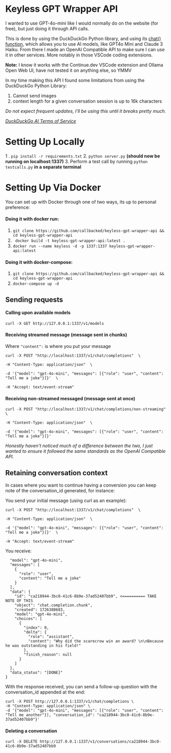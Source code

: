 # Keyless GPT Wrapper API

I wanted to use GPT-4o-mini like I would normally do on the website (for free), but just doing it through API calls. 

This is done by using the DuckDuckGo Python library, and using its [chat() function](https://pypi.org/project/duckduckgo-search), which allows you to use AI models, like GPT4o Mini and Claude 3 Haiku. From there I made an OpenAI Compatible API to make sure I can use it in other services. More notably in those VSCode coding extensions.

**Note:** I know it works with the Continue.dev VSCode extension and Ollama Open Web UI, have not tested it on anything else, so YMMV


In my time making this API I found some limitations from using the DuckDuckGo Python Library: 
1. Cannot send images
2. context length for a given conversation session is up to 16k characters

*Do not expect frequent updates, I'll be using this until it breaks pretty much.*

*[DuckDuckGo AI Terms of Service](https://duckduckgo.com/aichat/privacy-terms)*



# Setting Up Locally
1 . ``pip install -r requirements.txt``
2. ``python server.py``  **(should now be running on localhost:1337)**
3. Perform a test call by running ``python testcalls.py`` **in a separate terminal**

# Setting Up Via Docker
You can set up with Docker through one of two ways, its up to personal preference:
#### Doing it with docker run:
1. ``git clone https://github.com/callbacked/keyless-gpt-wrapper-api && cd keyless-gpt-wrapper-api ``
2. `` docker build -t keyless-gpt-wrapper-api:latest .``
3. ``docker run --name keyless -d -p 1337:1337 keyless-gpt-wrapper-api:latest``


#### Doing it with docker-compose:
1. ``git clone https://github.com/callbacked/keyless-gpt-wrapper-api && cd keyless-gpt-wrapper-api ``
4. ``docker-compose up -d`` 


	

## Sending requests
#### Calling upon available models
``curl -X GET http://127.0.0.1:1337/v1/models
``

#### Receiving streamed message (message sent in chunks)

Where ``"content":`` is where you put your message

    curl -X POST "http://localhost:1337/v1/chat/completions"  \
    
    -H "Content-Type: application/json"  \
    
    -d '{"model": "gpt-4o-mini", "messages": [{"role": "user", "content": "Tell me a joke"}]}'  \
    
    -H "Accept: text/event-stream"

#### Receiving non-streamed messaged (message sent at once)

    curl -X POST "http://localhost:1337/v1/chat/completions/non-streaming"  \
    
    -H "Content-Type: application/json"  \
    
    -d '{"model": "gpt-4o-mini", "messages": [{"role": "user", "content": "Tell me a joke"}]}'

*Honestly haven't noticed much of a difference between the two, I just wanted to ensure it followed the same standards as the OpenAI Compatible API.*

## Retaining conversation context
In cases where you want to continue having a conversion you can keep note of the conversation_id generated, for instance:

You send your initial message (using curl as an example):

    curl -X POST "http://localhost:1337/v1/chat/completions"  \
    
    -H "Content-Type: application/json"  \
    
    -d '{"model": "gpt-4o-mini", "messages": [{"role": "user", "content": "Tell me a joke"}]}'  \
    
    -H "Accept: text/event-stream"


You receive:

```{
  "model": "gpt-4o-mini",
  "messages": [
    {
      "role": "user",
      "content": "Tell me a joke"
    }
  ],
  "data": {
    "id": "ca218944-3bc0-41c6-8b9e-37ad52407bb9", <========== TAKE NOTE OF THIS
    "object": "chat.completion.chunk",
    "created": 1726380683,
    "model": "gpt-4o-mini",
    "choices": [
      {
        "index": 0,
        "delta": {
          "role": "assistant",
          "content": "Why did the scarecrow win an award? \n\nBecause he was outstanding in his field!"
        },
        "finish_reason": null
      }
    ]
  },
  "data_status": "[DONE]"
}
```

With the response received,  you can send a follow-up question with the conversation_id appended at the end:

```
curl -X POST http://127.0.0.1:1337/v1/chat/completions \
-H "Content-Type: application/json" \
-d '{"model": "gpt-4o-mini", "messages": [{"role": "user", "content": "Tell me another"}], "conversation_id": "ca218944-3bc0-41c6-8b9e-37ad52407bb9"}'
```
#### Deleting a conversation
``curl -X DELETE http://127.0.0.1:1337/v1/conversations/ca218944-3bc0-41c6-8b9e-37ad52407bb9
``

